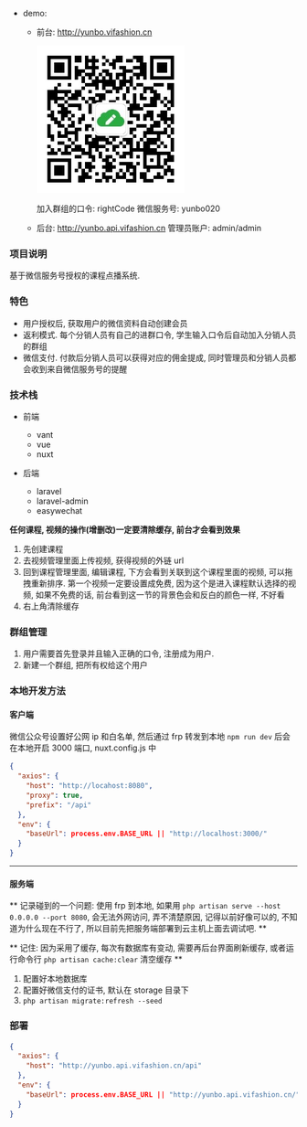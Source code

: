 - demo:

  - 前台: http://yunbo.vifashion.cn
    
     
    ![二维码](qrcode.jpg)

    加入群组的口令: rightCode
    微信服务号: yunbo020

  - 后台: http://yunbo.api.vifashion.cn
    管理员账户: admin/admin

### 项目说明

基于微信服务号授权的课程点播系统.

### 特色

- 用户授权后, 获取用户的微信资料自动创建会员
- 返利模式. 每个分销人员有自己的进群口令, 学生输入口令后自动加入分销人员的群组
- 微信支付. 付款后分销人员可以获得对应的佣金提成, 同时管理员和分销人员都会收到来自微信服务号的提醒

### 技术栈

- 前端

  - vant
  - vue
  - nuxt

- 后端
  - laravel
  - laravel-admin
  - easywechat

**任何课程, 视频的操作(增删改)一定要清除缓存, 前台才会看到效果**

1. 先创建课程
2. 去视频管理里面上传视频, 获得视频的外链 url
3. 回到课程管理里面, 编辑课程, 下方会看到关联到这个课程里面的视频, 可以拖拽重新排序. 第一个视频一定要设置成免费, 因为这个是进入课程默认选择的视频, 如果不免费的话, 前台看到这一节的背景色会和反白的颜色一样, 不好看
4. 右上角清除缓存

### 群组管理

1. 用户需要首先登录并且输入正确的口令, 注册成为用户.
2. 新建一个群组, 把所有权给这个用户

### 本地开发方法

#### 客户端

微信公众号设置好公网 ip 和白名单, 然后通过 frp 转发到本地
`npm run dev` 后会在本地开启 3000 端口,
nuxt.config.js 中

```json
{
  "axios": {
    "host": "http://locahost:8080",
    "proxy": true,
    "prefix": "/api"
  },
  "env": {
    "baseUrl": process.env.BASE_URL || "http://localhost:3000/"
  }
}
```

---

#### 服务端

** 记录碰到的一个问题: 使用 frp 到本地, 如果用 `php artisan serve --host 0.0.0.0 --port 8080`, 会无法外网访问, 弄不清楚原因, 记得以前好像可以的, 不知道为什么现在不行了, 所以目前先把服务端部署到云主机上面去调试吧. **

** 记住: 因为采用了缓存, 每次有数据库有变动, 需要再后台界面刷新缓存, 或者运行命令行 `php artisan cache:clear` 清空缓存 **

1. 配置好本地数据库
2. 配置好微信支付的证书, 默认在 storage 目录下
3. `php artisan migrate:refresh --seed`

### 部署

```json
{
  "axios": {
    "host": "http://yunbo.api.vifashion.cn/api"
  },
  "env": {
    "baseUrl": process.env.BASE_URL || "http://yunbo.api.vifashion.cn/"
  }
}
```
